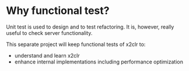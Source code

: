 # Why functional test? 

Unit test is used to design and to test refactoring. 
It is, however, really useful to check server functionality. 

This separate project will keep functional tests of x2clr to: 
 - understand and learn x2clr
 - enhance internal implementations including performance optimization

